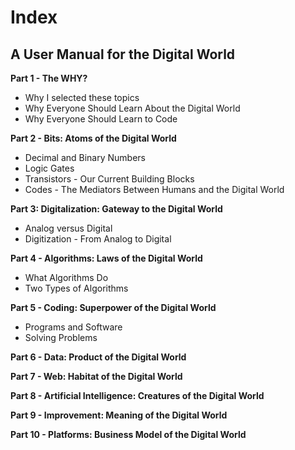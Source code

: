 # Index

## A User Manual for the Digital World

**Part 1 - The WHY?**

* Why I selected these topics
* Why Everyone Should Learn About the Digital World
* Why Everyone Should Learn to Code

**Part 2 - Bits: Atoms of the Digital World**

* Decimal and Binary Numbers
* Logic Gates
* Transistors - Our Current Building Blocks
* Codes - The Mediators Between Humans and the Digital World

**Part 3: Digitalization: Gateway to the Digital World**

* Analog versus Digital
* Digitization - From Analog to Digital

**Part 4 - Algorithms: Laws of the Digital World**

* What Algorithms Do
* Two Types of Algorithms

**Part 5 - Coding: Superpower of the Digital World**

* Programs and Software
* Solving Problems

**Part 6 - Data: Product of the Digital World**

**Part 7 - Web: Habitat of the Digital World**

**Part 8 - Artificial Intelligence: Creatures of the Digital World**

**Part 9 - Improvement: Meaning of the Digital World**

**Part 10 - Platforms: Business Model of the Digital World**

